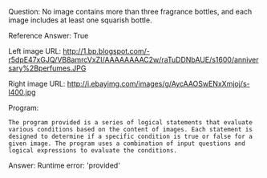 Question: No image contains more than three fragrance bottles, and each image includes at least one squarish bottle.

Reference Answer: True

Left image URL: http://1.bp.blogspot.com/-r5dpE47xGJQ/VB8amrcVxZI/AAAAAAAAC2w/raTuDDNbAUE/s1600/anniversary%2Bperfumes.JPG

Right image URL: http://i.ebayimg.com/images/g/AycAAOSwENxXmjoj/s-l400.jpg

Program:

```
The program provided is a series of logical statements that evaluate various conditions based on the content of images. Each statement is designed to determine if a specific condition is true or false for a given image. The program uses a combination of input questions and logical expressions to evaluate the conditions.
```
Answer: Runtime error: 'provided'

